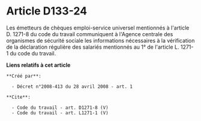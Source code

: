 # Article D133-24

Les émetteurs de chèques emploi-service universel mentionnés à l'article D. 1271-8 du code du travail communiquent à l'Agence
centrale des organismes de sécurité sociale les informations nécessaires à la vérification de la déclaration régulière des
salariés mentionnés au 1° de l'article L. 1271-1 du code du travail.

**Liens relatifs à cet article**

	**Créé par**:

	  - Décret n°2008-413 du 28 avril 2008 - art. 1

	**Cite**:

	  - Code du travail - art. D1271-8 (V)
	  - Code du travail - art. L1271-1 (V)
